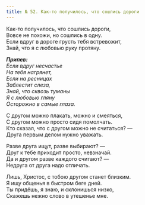 ```yaml
---
title: № 52. Как-то получилось, что сошлись дороги
---
```


Как-то получилось, что сошлись дороги,  
Вовсе не похожи, но сошлись в одну.  
Если вдруг в дороге грусть тебя встревожит,  
Знай, что я с любовью руку протяну.

*__Припев:__  
Если вдруг несчастье  
На тебя нагрянет,  
Если на ресницах  
Заблестит слеза,  
Знай, что сквозь туманы  
Я с любовью гляну  
Осторожно в самые глаза.* 

С другом можно плакать, можно и смеяться,  
С другом можно просто сидя помолчать.  
Кто сказал, что с другом можно не считаться? —  
Друга первым делом нужно уважать.

Разве друга ищут, разве выбирают? —  
Друг к тебе приходит просто, невзначай.  
Да и другом разве каждого считают? —  
Недруга от друга надо отличать.

Лишь, Христос, с тобою другом станет близким.  
Я ищу общенья в быстром беге дней.  
Ты придёшь, я знаю, и склонишься низко,  
Скажешь нежно слово в утешенье мне.
